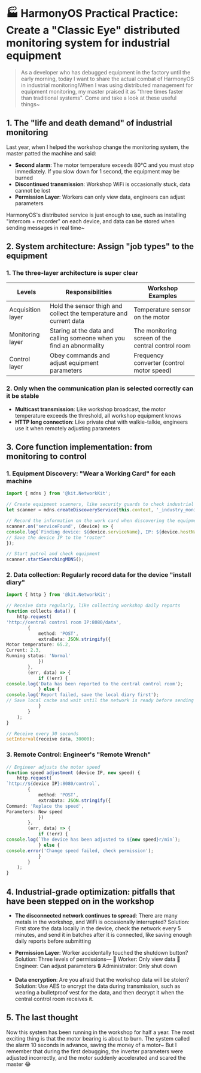 # 🏭 HarmonyOS Practical Practice: Create a "Classic Eye" distributed monitoring system for industrial equipment

> As a developer who has debugged equipment in the factory until the early morning, today I want to share the actual combat of HarmonyOS in industrial monitoring!When I was using distributed management for equipment monitoring, my master praised it as "three times faster than traditional systems". Come and take a look at these useful things~


## 1. The "life and death demand" of industrial monitoring

Last year, when I helped the workshop change the monitoring system, the master patted the machine and said:
- **Second alarm**: The motor temperature exceeds 80℃ and you must stop immediately. If you slow down for 1 second, the equipment may be burned
- **Discontinued transmission**: Workshop WiFi is occasionally stuck, data cannot be lost
- **Permission Layer**: Workers can only view data, engineers can adjust parameters

HarmonyOS's distributed service is just enough to use, such as installing "intercom + recorder" on each device, and data can be stored when sending messages in real time~


## 2. System architecture: Assign "job types" to the equipment

### 1. The three-layer architecture is super clear

| Levels | Responsibilities | Workshop Examples |
|------------|-------------------------------|---------------------------|  
| Acquisition layer | Hold the sensor thigh and collect the temperature and current data | Temperature sensor on the motor |
| Monitoring layer | Staring at the data and calling someone when you find an abnormality | The monitoring screen of the central control room |
| Control layer | Obey commands and adjust equipment parameters | Frequency converter (control motor speed) |

### 2. Only when the communication plan is selected correctly can it be stable

- **Multicast transmission**: Like workshop broadcast, the motor temperature exceeds the threshold, all workshop equipment knows
- **HTTP long connection**: Like private chat with walkie-talkie, engineers use it when remotely adjusting parameters


## 3. Core function implementation: from monitoring to control

### 1. Equipment Discovery: "Wear a Working Card" for each machine

```typescript
import { mdns } from '@kit.NetworkKit';

// Create equipment scanners, like security guards to check industrial license plates
let scanner = mdns.createDiscoveryService(this.context, '_industry_monitor._tcp');

// Record the information on the work card when discovering the equipment
scanner.on('serviceFound', (device) => {
console.log(`Finding device: ${device.serviceName}, IP: ${device.hostName}`);
// Save the device IP to the "roster"
});

// Start patrol and check equipment
scanner.startSearchingMDNS();
```  

### 2. Data collection: Regularly record data for the device "install diary"

```typescript
import { http } from '@kit.NetworkKit';

// Receive data regularly, like collecting workshop daily reports
function collects data() {
    http.request(
'http://central control room IP:8080/data',
        {
            method: 'POST',
            extraData: JSON.stringify({ 
Motor temperature: 65.2,
Current: 2.3,
Running status: 'Normal'
            })
        },
        (err, data) => {
            if (!err) {
console.log('Data has been reported to the central control room');
            } else {
console.log('Report failed, save the local diary first');
// Save local cache and wait until the network is ready before sending
            }
        }
    );
}

// Receive every 30 seconds
setInterval(receive data, 30000);
```  

### 3. Remote Control: Engineer's "Remote Wrench"

```typescript
// Engineer adjusts the motor speed
function speed adjustment (device IP, new speed) {
    http.request(
`http://${device IP}:8080/control`,
        {
            method: 'POST',
            extraData: JSON.stringify({ 
Command: 'Replace the speed',
Parameters: New speed
            })
        },
        (err, data) => {
            if (!err) {
console.log(`The device has been adjusted to ${new speed}r/min`);
            } else {
console.error('Change speed failed, check permission');
            }
        }
    );
}
```  


## 4. Industrial-grade optimization: pitfalls that have been stepped on in the workshop

- **The disconnected network continues to spread**: There are many metals in the workshop, and WiFi is occasionally interrupted?
Solution: First store the data locally in the device, check the network every 5 minutes, and send it in batches after it is connected, like saving enough daily reports before submitting

- **Permission Layer**: Worker accidentally touched the shutdown button?
Solution: Three levels of permissions—
👀 Worker: Only view data
🔧 Engineer: Can adjust parameters
🔒 Administrator: Only shut down

- **Data encryption**: Are you afraid that the workshop data will be stolen?
Solution: Use AES to encrypt the data during transmission, such as wearing a bulletproof vest for the data, and then decrypt it when the central control room receives it.


## 5. The last thought

Now this system has been running in the workshop for half a year. The most exciting thing is that the motor bearing is about to burn. The system called the alarm 10 seconds in advance, saving the money of a motor~ But I remember that during the first debugging, the inverter parameters were adjusted incorrectly, and the motor suddenly accelerated and scared the master 😂
